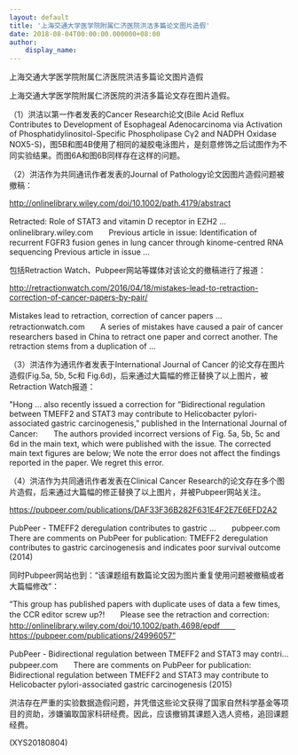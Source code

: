 ```yaml
---
layout: default
title: '上海交通大学医学院附属仁济医院洪洁多篇论文图片造假'
date: 2018-08-04T00:00:00.000000+08:00
author:
    display_name: 
---
```


上海交通大学医学院附属仁济医院洪洁多篇论文图片造假

上海交通大学医学院附属仁济医院的洪洁多篇论文存在图片造假。

（1）洪洁以第一作者发表的Cancer Research论文(Bile Acid Reflux Contributes to Development of Esophageal Adenocarcinoma via Activation of Phosphatidylinositol-Specific Phospholipase Cγ2 and NADPH Oxidase NOX5-S)，图5B和图4B使用了相同的凝胶电泳图片，是刻意修饰之后试图作为不同实验结果。而图6A和图6B同样存在这样的问题。

（2）洪洁作为共同通讯作者发表的Journal of Pathology论文因图片造假问题被撤稿：

http://onlinelibrary.wiley.com/doi/10.1002/path.4179/abstract

Retracted: Role of STAT3 and vitamin D receptor in EZH2 ...　　onlinelibrary.wiley.com　　Previous article in issue: Identification of recurrent FGFR3 fusion genes in lung cancer through kinome-centred RNA sequencing Previous article in issue ...

包括Retraction Watch、Pubpeer网站等媒体对该论文的撤稿进行了报道：

http://retractionwatch.com/2016/04/18/mistakes-lead-to-retraction-correction-of-cancer-papers-by-pair/

Mistakes lead to retraction, correction of cancer papers ...　　retractionwatch.com　　A series of mistakes have caused a pair of cancer researchers based in China to retract one paper and correct another. The retraction stems from a duplication of ...

（3）洪洁作为通讯作者发表于International Journal of Cancer 的论文存在图片造假(Fig.5a, 5b, 5c和 Fig.6d)，后来通过大篇幅的修正替换了以上图片，被Retraction Watch报道：

"Hong ... also recently issued a correction for “Bidirectional regulation between TMEFF2 and STAT3 may contribute to Helicobacter pylori-associated gastric carcinogenesis,” published in the International Journal of Cancer:　　The authors provided incorrect versions of Fig. 5a, 5b, 5c and 6d in the main text, which were published with the issue. The corrected main text figures are below; We note the error does not affect the findings reported in the paper. We regret this error.

（4）洪洁作为共同通讯作者发表在Clinical Cancer Research的论文存在多个图片造假，后来通过大篇幅的修正替换了以上图片，并被Pubpeer网站关注。

https://pubpeer.com/publications/DAF33F36B282F631E4F2E7E6EFD2A2

PubPeer - TMEFF2 deregulation contributes to gastric ...　　pubpeer.com　　There are comments on PubPeer for publication: TMEFF2 deregulation contributes to gastric carcinogenesis and indicates poor survival outcome (2014)

同时Pubpeer网站也到：“该课题组有数篇论文因为图片重复使用问题被撤稿或者大篇幅修改”：

“This group has published papers with duplicate uses of data a few times, the CCR editor screw up?!　　Please see the retraction and correction:　　http://onlinelibrary.wiley.com/doi/10.1002/path.4698/epdf　　https://pubpeer.com/publications/24996057”

PubPeer - Bidirectional regulation between TMEFF2 and STAT3 may contri...　　pubpeer.com　　There are comments on PubPeer for publication: Bidirectional regulation between TMEFF2 and STAT3 may contribute to Helicobacter pylori-associated gastric carcinogenesis (2015)

洪洁存在严重的实验数据造假问题，并凭借这些论文获得了国家自然科学基金等项目的资助，涉嫌骗取国家科研经费。因此，应该撤销其课题入选人资格，追回课题经费。

(XYS20180804)

